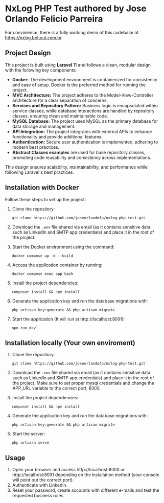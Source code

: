 # NxLog PHP Test authored by Jose Orlando Felicio Parreira

For convinience, there is a fully working demo of this codebase at https://nxlog.boltout.com.br

## Project Design

This project is built using **Laravel 11** and follows a clean, modular design with the following key components:

- **Docker:** The development environment is containerized for consistency and ease of setup. Docker is the preferred method for running the project.
- **MVC Architecture:** The project adheres to the Model-View-Controller architecture for a clear separation of concerns.
- **Services and Repository Pattern:** Business logic is encapsulated within service classes, while database interactions are handled by repository classes, ensuring clean and maintainable code.
- **MySQL Database:** The project uses MySQL as the primary database for data storage and management.
- **API Integration:** The project integrates with external APIs to enhance functionality and provide additional features.
- **Authentication:** Secure user authentication is implemented, adhering to modern best practices.
- **Abstract Classes examples** are used for base repository classes, promoting code reusability and consistency across implementations.

This design ensures scalability, maintainability, and performance while following Laravel's best practices.


## Installation with Docker

Follow these steps to set up the project:

1. Clone the repository: 
~~~shell
   git clone https://github.com/joseorlandofp/nxlog-php-test.git
~~~

2. Download the `.env` file shared via email (as it contains sensitive data such as LinkedIn and SMTP app credentials) and place it in the root of the project.

3. Start the Docker environment using the command: 
~~~shell
   docker compose up -d --build
~~~

4. Access the application container by running:
~~~shell
   docker compose exec app bash
~~~


5. Install the project dependencies:
~~~shell
   composer install && npm install
~~~

6. Generate the application key and run the database migrations with:
~~~shell
   php artisan key:generate && php artisan migrate
~~~

7. Start the application (It will run at http://localhost:8001):
~~~shell
   npm run dev`
~~~

## Installation locally (Your own enviroment)

1. Clone the repository:
~~~shell
   git clone https://github.com/joseorlandofp/nxlog-php-test.git`
~~~

2. Download the `.env` file shared via email (as it contains sensitive data such as LinkedIn and SMTP app credentials) and place it in the root of the project. Make sure to set proper mysql credentials and change the APP_URL variable to the correct port, 8000.

3. Install the project dependencies:
~~~shell
   composer install && npm install
~~~

4. Generate the application key and run the database migrations with:
~~~shell
   php artisan key:generate && php artisan migrate
~~~

5. Start the server:
~~~shell
   php artisan serve
~~~

## Usage

1. Open your browser and access http://localhost:8000 or http://localhost:8001 depending on the installation method (your console will point out the correct port).
2. Authenticate with LinkedIn.
3. Reset your password, create accounts with different e-mails and test the requested business rules.